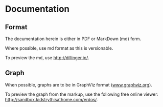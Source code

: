 # Documentation

## Format

The documentation herein is either in PDF or MarkDown (md) form.

Where possible, use md format as this is versionable.

To preview the md, use http://dillinger.io/.

## Graph

When possible, graphs are to be in GraphViz format (www.graphviz.org).

To preview the graph from the markup, use the following free online viewer: http://sandbox.kidstrythisathome.com/erdos/.
